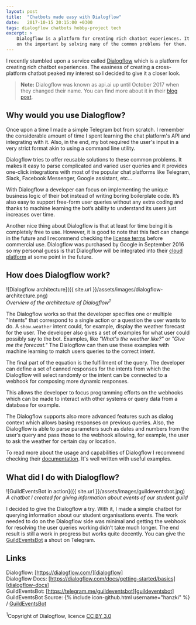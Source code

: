```yaml
---
layout: post
title:  "Chatbots made easy with Dialogflow"
date:   2017-10-15 20:15:00 +0300
tags: dialogflow chatbots hobby-project tech
excerpt: >
    Dialogflow is a platform for creating rich chatbot experiences. It allows developer to focus 
    on the important by solving many of the common problems for them.
---
```


I recently stumbled upon a service called [Dialogflow][dialogflow] which is a platform for creating rich chatbot experiences.
The easiness of creating a cross-platform chatbot peaked my interest so I decided to give it a closer look.

> **Note:** Dialogflow was known as api.ai up until October 2017 when they changed their name. You can find more about it
in their [blog post][dialogflow-new-name].

## Why would you use Dialogflow?

Once upon a time I made a simple Telegram bot from scratch. I remember the considerable amount of time I spent learning the chat
platform's API and integrating with it. Also, in the end, my bot required the user's input in a very strict format akin to
using a command line utility.

Dialogflow tries to offer reusable solutions to these common problems. It makes it easy to parse complicated and varied
user queries and it provides one-click integrations with most of the popular chat platforms like Telegram, Slack,
Facebook Messenger, Google assistant, etc… 

With Dialogflow a developer can focus on implementing the unique business logic of their bot instead of writing boring
boilerplate code. It’s also easy to support free-form user queries without any extra coding and thanks to machine
learning the bot’s ability to understand its users just increases over time.

Another nice thing about Dialogflow is that at least for time being it is completely free to use. However, it is good to
note that this fact can change in the future and I recommend checking the [license terms][dialogflow-license] before 
commercial use. Dialogflow was purchased by Google in September 2016 so my personal guess is that Dialogflow will be 
integrated into their [cloud platform][google-cloud] at some point in the future.

## How does Dialogflow work?

![Dialogflow architecture]({{ site.url }}/assets/images/dialogflow-architecture.png)  
*Overview of the architecture of Dialogflow<sup>1</sup>*

The Dialogflow works so that the developer specifies one or multiple "Intents" that correspond to a single action or
a question the user wants to do. A `show.weather` intent could, for example, display the weather forecast for the user.
The developer also gives a set of examples for what user could possibly say to the bot. Examples, like 
*"What's the weather like?"* or *"Give me the forecast."* The Dialogflow can then use
these examples with machine learning to match users queries to the correct intent. 

The final part of the equation is the fulfillment of the query. The developer can define a set of canned responses for the
intents from which the Dialogflow will select randomly or the intent can be connected to a webhook for composing more
dynamic responses.

This allows the developer to focus programming efforts on the webhooks which can be made to interact with other systems
or query data from a database for example. 

The Dialogflow supports also more advanced features such as dialog context which allows basing responses on previous
queries. Also, the Dialogflow is able to parse parameters such as dates and numbers from the user’s query and pass those
to the webhook allowing, for example, the user to ask the weather for certain day or location.

To read more about the usage and capabilities of Dialogflow I recommend checking their [documentation][dialogflow-docs]. It's well written 
with useful examples. 

## What did I do with Dialogflow?

![GuildEventsBot in action]({{ site.url }}/assets/images/guildeventsbot.jpg)  
*A chatbot I created for giving information about events of our student guild*

I decided to give the Dialogflow a try. With it, I made a simple chatbot for querying information about our student
organisations events. The work needed to do on the Dialogflow side was minimal and getting the webhook for resolving
the user queries working didn’t take much longer. The end result is still a work in progress but works quite decently.
You can give the [GuildEventsBot][guildeventsbot] a shout on Telegram.

## Links
Dialogflow: [https://dialogflow.com/][dialogflow]  
Dialogflow Docs: [https://dialogflow.com/docs/getting-started/basics][dialogflow-docs]  
GuildEventsBot: [https://telegram.me/guildeventsbot][guildeventsbot]  
GuildEventsBot Source: {% include icon-github.html username="hanzki" %} / [GuildEventsBot][guildeventsbot-code]

<sup>1</sup>Copyright of Dialogflow, licence [CC BY 3.0](https://creativecommons.org/licenses/by/3.0/)

[dialogflow]: https://dialogflow.com/
[dialogflow-new-name]: https://blog.dialogflow.com/post/apiai-new-name-dialogflow-new-features/
[dialogflow-docs]: https://dialogflow.com/docs/getting-started/basics
[dialogflow-license]: https://dialogflow.com/terms-and-privacy
[google-cloud]: https://cloud.google.com/
[guildeventsbot]: https://telegram.me/guildeventsbot
[guildeventsbot-code]: https://github.com/hanzki/GuildEventsBot